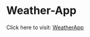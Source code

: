 # Weather-App




Click here to visit: [WeatherApp](https://techwithdeepanshu.github.io/Weather-App)
